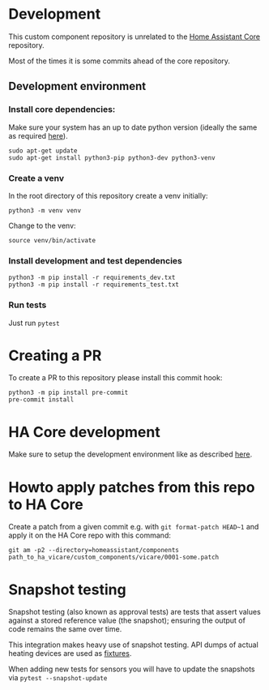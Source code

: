 # Development

This custom component repository is unrelated to the [Home Assistant Core](https://github.com/home-assistant/core) repository.

Most of the times it is some commits ahead of the core repository.

## Development environment

### Install core dependencies:

Make sure your system has an up to date python version (ideally the same as required [here](https://developers.home-assistant.io/docs/development_environment)).

```
sudo apt-get update
sudo apt-get install python3-pip python3-dev python3-venv
```

### Create a venv

In the root directory of this repository create a venv initially:

```
python3 -m venv venv
```

Change to the venv:

```
source venv/bin/activate
```

### Install development and test dependencies

```
python3 -m pip install -r requirements_dev.txt
python3 -m pip install -r requirements_test.txt
```

### Run tests

Just run `pytest`

# Creating a PR

To create a PR to this repository please install this commit hook:

```
python3 -m pip install pre-commit
pre-commit install
```

# HA Core development

Make sure to setup the development environment like as described [here](https://developers.home-assistant.io/docs/development_environment).

# Howto apply patches from this repo to HA Core

Create a patch from a given commit e.g. with `git format-patch HEAD~1` and apply it on the HA Core repo with this command:

`git am -p2 --directory=homeassistant/components path_to_ha_vicare/custom_components/vicare/0001-some.patch`

# Snapshot testing

Snapshot testing (also known as approval tests) are tests that assert values against a stored reference value (the snapshot); ensuring the output of code remains the same over time.

This integration makes heavy use of snapshot testing. API dumps of actual heating devices are used as [fixtures](https://github.com/oischinger/ha_vicare/tree/master/tests/components/vicare/fixtures).

When adding new tests for sensors you will have to update the snapshots via `pytest --snapshot-update`
